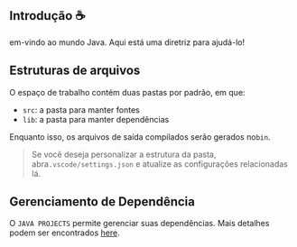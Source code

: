 ## Introdução ☕

em-vindo ao mundo Java. Aqui está uma diretriz para ajudá-lo!

## Estruturas de arquivos

O espaço de trabalho contém duas pastas por padrão, em que:

- `src`: a pasta para manter fontes
- `lib`: a pasta para manter dependências

Enquanto isso, os arquivos de saída compilados serão gerados no`bin`.

> Se você deseja personalizar a estrutura da pasta, abra`.vscode/settings.json` e atualize as configurações relacionadas lá.

## Gerenciamento de Dependência

O `JAVA PROJECTS` permite gerenciar suas dependências. Mais detalhes podem ser encontrados [here](https://github.com/microsoft/vscode-java-dependency#manage-dependencies).
